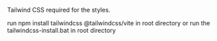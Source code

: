 Tailwind CSS required for the styles.

run npm install tailwindcss @tailwindcss/vite in root directory
or
run the tailwindcss-install.bat in root directory